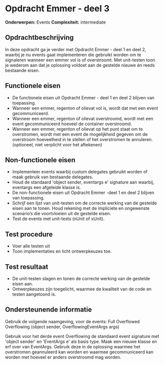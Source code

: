 # Opdracht Emmer - deel 3
**Onderwerpen:** Events
**Complexiteit:** intermediate 

## Opdrachtbeschrijving
In deze opdracht ga je verder met Opdracht Emmer - deel 1 en deel 2, waarbij je nu events gaat implementeren die gebruikt worden om te signaleren wanneer een emmer vol is of overstroomt. Met unit-testen toon je wederom aan dat je oplossing voldoet aan de gestelde nieuwe én reeds bestaande eisen. 

## Functionele eisen
-	De functionele eisen uit Opdracht Emmer - deel 1 en deel 2 blijven van toepassing.
-	Wanneer een emmer, regenton of olievat vol is, wordt dat met een event gecommuniceerd.
-	Wanneer een emmer, regenton of olievat overstroomd, wordt met een event gecommuniceerd hoeveel de container overstroomd.
-	Wanneer een emmer, regenton of olievat op het punt staat om te overstromen, wordt met een event de mogelijkheid gegeven om de overstroom hoeveelheid in te stellen of het overstromen te annuleren. (optioneel, niet verplicht voor het aftekenen)

## Non-functionele eisen
-	Implementeer events waarbij custom delegates gebruikt worden of maak gebruik van bestaande delegates.
-	Houd de standaard 'object sender, eventargs e' signature aan waarbij, eventargs een afgeleide klasse is.
-	De non-functionele eisen uit Opdracht Emmer -deel 1 en deel 2 blijven van toepassing.
-	Schrijf een lijst van unit-testen om de correcte werking van de gestelde eisen aan te tonen. Houd rekening met de impliciete en ongewenste scenario’s die voortvloeien uit de gestelde eisen.
-	Test de events met unit-tests (nUnit of xUnit).

## Test procedure
-	Voer alle testen uit
-	Toon implementaties en licht ontwerpkeuzes toe.

## Test resultaat
-	De unit-testen slagen en tonen de correcte werking van de gestelde eisen aan.
-	Ontwerpkeuzes zijn toegelicht, waarmee de kwaliteit van de code en testen aangetoond is.

## Ondersteunende informatie

Gebruik de volgende naamgeving, voor de events:
	Full
	Overflowed
	Overflowing (object sender, OverflowingEventArgs args)

Gebruik voor het derde event Overflowing de standaard event signature met 'object sender' en 'EventArgs e' als basis type. Maak een nieuwe klasse en erf over van EventArgs. Gebruik deze in de oplossing waarmee het overstromen geannuleerd kan worden en waarmee gecommuniceerd kan worden met hoeveel er anders overstroomd mag worden.